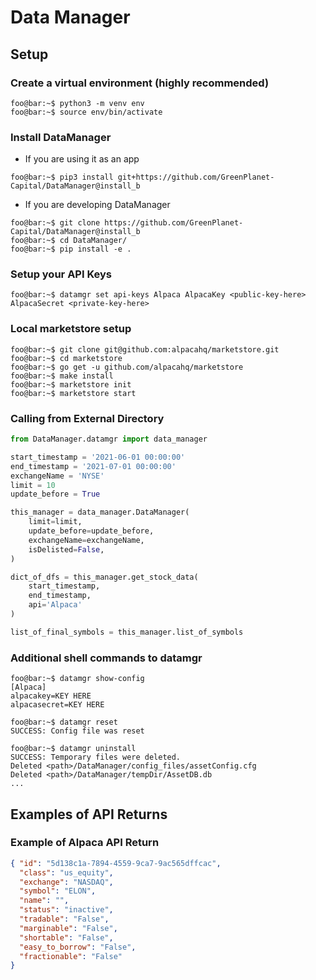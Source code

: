 # Data Manager
## Setup
### Create a virtual environment (highly recommended)
~~~shell
foo@bar:~$ python3 -m venv env
foo@bar:~$ source env/bin/activate
~~~
### Install DataManager
- If you are using it as an app
~~~shell
foo@bar:~$ pip3 install git+https://github.com/GreenPlanet-Capital/DataManager@install_b
~~~
- If you are developing DataManager
~~~shell
foo@bar:~$ git clone https://github.com/GreenPlanet-Capital/DataManager@install_b
foo@bar:~$ cd DataManager/
foo@bar:~$ pip install -e .
~~~

### Setup your API Keys
~~~shell
foo@bar:~$ datamgr set api-keys Alpaca AlpacaKey <public-key-here> AlpacaSecret <private-key-here>
~~~

### Local marketstore setup
~~~shell
foo@bar:~$ git clone git@github.com:alpacahq/marketstore.git
foo@bar:~$ cd marketstore
foo@bar:~$ go get -u github.com/alpacahq/marketstore
foo@bar:~$ make install
foo@bar:~$ marketstore init
foo@bar:~$ marketstore start
~~~

### Calling from External Directory
```python
from DataManager.datamgr import data_manager

start_timestamp = '2021-06-01 00:00:00'
end_timestamp = '2021-07-01 00:00:00'
exchangeName = 'NYSE'
limit = 10
update_before = True

this_manager = data_manager.DataManager(
    limit=limit,
    update_before=update_before,
    exchangeName=exchangeName,
    isDelisted=False,
)

dict_of_dfs = this_manager.get_stock_data(
    start_timestamp,
    end_timestamp,
    api='Alpaca'
)

list_of_final_symbols = this_manager.list_of_symbols
```

### Additional shell commands to datamgr
~~~shell
foo@bar:~$ datamgr show-config
[Alpaca]
alpacakey=KEY HERE
alpacasecret=KEY HERE
~~~
~~~shell
foo@bar:~$ datamgr reset
SUCCESS: Config file was reset
~~~
~~~shell
foo@bar:~$ datamgr uninstall
SUCCESS: Temporary files were deleted.
Deleted <path>/DataManager/config_files/assetConfig.cfg
Deleted <path>/DataManager/tempDir/AssetDB.db
...
~~~


## Examples of API Returns

### Example of Alpaca API Return 

```json
{ "id": "5d138c1a-7894-4559-9ca7-9ac565dffcac", 
  "class": "us_equity",
  "exchange": "NASDAQ", 
  "symbol": "ELON", 
  "name": "", 
  "status": "inactive", 
  "tradable": "False", 
  "marginable": "False", 
  "shortable": "False", 
  "easy_to_borrow": "False", 
  "fractionable": "False"
}
```
